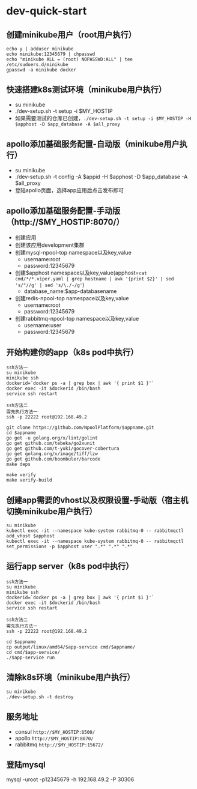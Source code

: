 # dev-quick-start

## 创建minikube用户（root用户执行）
```
echo y | adduser minikube
echo minikube:12345679 | chpasswd
echo "minikube ALL = (root) NOPASSWD:ALL" | tee /etc/sudoers.d/minikube
gpasswd -a minikube docker
```

## 快速搭建k8s测试环境（minikube用户执行）
- su minikube
- ./dev-setup.sh -t setup -i $MY_HOSTIP
- 如果需要测试的仓库已创建，```./dev-setup.sh -t setup -i $MY_HOSTIP -H $apphost -D $app_database -A $all_proxy```

## apollo添加基础服务配置-自动版（minikube用户执行）
- su minikube
- ./dev-setup.sh -t config -A $appid -H $apphost -D $app_database -A $all_proxy
- 登陆apollo页面，选择app应用后点击发布即可

## apollo添加基础服务配置-手动版（http://$MY_HOSTIP:8070/）
- 创建应用
- 创建该应用development集群
- 创建mysql-npool-top namespace以及key,value
  - username:root
  - password:12345679
- 创建$apphost namespace以及key,value(apphost=`cat cmd/*/*.viper.yaml | grep hostname | awk '{print $2}' | sed 's/"//g' | sed 's/\./-/g'`)
  - database_name:$app-databasename
- 创建redis-npool-top namespace以及key,value
  - username:root
  - password:12345679
- 创建rabbitmq-npool-top namespace以及key,value
  - username:user
  - password:12345679

## 开始构建你的app（k8s pod中执行）
```
ssh方法一
su minikube
minikube ssh
dockerid=`docker ps -a | grep box | awk '{ print $1 }'`
docker exec -it $dockerid /bin/bash
service ssh restart

ssh方法二
需先执行方法一
ssh -p 22222 root@192.168.49.2

git clone https://github.com/NpoolPlatform/$appname.git
cd $appname
go get -u golang.org/x/lint/golint
go get github.com/tebeka/go2xunit
go get github.com/t-yuki/gocover-cobertura
go get golang.org/x/image/tiff/lzw
go get github.com/boombuler/barcode
make deps

make verify
make verify-build

```

## 创建app需要的vhost以及权限设置-手动版（宿主机切换minikube用户执行）
```
su minikube
kubectl exec -it --namespace kube-system rabbitmq-0 -- rabbitmqctl add_vhost $apphost
kubectl exec -it --namespace kube-system rabbitmq-0 -- rabbitmqctl set_permissions -p $apphost user ".*" ".*" ".*"
```

## 运行app server（k8s pod中执行）
```
ssh方法一
su minikube
minikube ssh
dockerid=`docker ps -a | grep box | awk '{ print $1 }'`
docker exec -it $dockerid /bin/bash
service ssh restart

ssh方法二
需先执行方法一
ssh -p 22222 root@192.168.49.2

cd $appname
cp output/linux/amd64/$app-service cmd/$appname/
cd cmd/$app-service/
./$app-service run
```

## 清除k8s环境（minikube用户执行）
```
su minikube
./dev-setup.sh -t destroy
```

## 服务地址
- consul ```http://$MY_HOSTIP:8500/```
- apollo ```http://$MY_HOSTIP:8070/```
- rabbitmq ```http://$MY_HOSTIP:15672/```

## 登陆mysql
mysql -uroot -p12345679 -h 192.168.49.2 -P 30306

